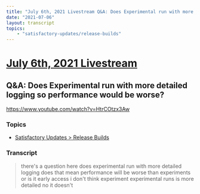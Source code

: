 ```yaml
---
title: "July 6th, 2021 Livestream Q&A: Does Experimental run with more detailed logging so performance would be worse?"
date: "2021-07-06"
layout: transcript
topics:
    - "satisfactory-updates/release-builds"
---
```

# [July 6th, 2021 Livestream](../2021-07-06.md)
## Q&A: Does Experimental run with more detailed logging so performance would be worse?
https://www.youtube.com/watch?v=HtrCOtzx3Aw

### Topics
* [Satisfactory Updates > Release Builds](../topics/satisfactory-updates/release-builds.md)

### Transcript

> there's a question here does experimental run with more detailed logging does that mean performance will be worse than experiments or is it early access i don't think experiment experimental runs is more detailed no it doesn't

